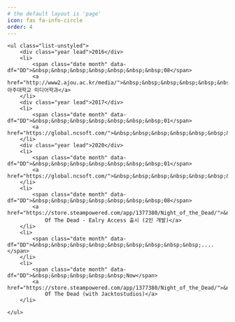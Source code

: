 ```yaml
---
# the default layout is 'page'
icon: fas fa-info-circle
order: 4
---
```


<div id="archives" class="pl-xl-3">

    <ul class="list-unstyled">
        <div class="year lead">2016</div>
        <li>
            <span class="date month" data-df="DD">&nbsp;&nbsp;&nbsp;&nbsp;&nbsp;&nbsp;&nbsp;08</span>
            <a href="http://www2.ajou.ac.kr/media/">&nbsp;&nbsp;&nbsp;&nbsp;&nbsp;&nbsp;&nbsp;~아주대학교 미디어학과</a>
        </li>
        <div class="year lead">2017</div>
        <li>
            <span class="date month" data-df="DD">&nbsp;&nbsp;&nbsp;&nbsp;&nbsp;&nbsp;&nbsp;01</span>
            <a href="https://global.ncsoft.com/">&nbsp;&nbsp;&nbsp;&nbsp;&nbsp;&nbsp;&nbsp;NCSOFT</a>
        </li>
        <div class="year lead">2020</div>
        <li>
            <span class="date month" data-df="DD">&nbsp;&nbsp;&nbsp;&nbsp;&nbsp;&nbsp;&nbsp;01</span>
            <a href="https://global.ncsoft.com/">&nbsp;&nbsp;&nbsp;&nbsp;&nbsp;&nbsp;&nbsp;~NCSOFT</a>
        </li>
        <li>
            <span class="date month" data-df="DD">&nbsp;&nbsp;&nbsp;&nbsp;&nbsp;&nbsp;&nbsp;08</span>
            <a href="https://store.steampowered.com/app/1377380/Night_of_the_Dead/">&nbsp;&nbsp;&nbsp;&nbsp;&nbsp;&nbsp;&nbsp;Night
                Of The Dead - Ealry Access 출시 (2인 개발)</a>
        </li>
        <li>
            <span class="date month" data-df="DD">&nbsp;&nbsp;&nbsp;&nbsp;&nbsp;&nbsp;&nbsp;&nbsp;&nbsp;....</span>
        </li>
        <li>
            <span class="date month" data-df="DD">&nbsp;&nbsp;&nbsp;&nbsp;&nbsp;Now</span>
            <a href="https://store.steampowered.com/app/1377380/Night_of_the_Dead/">&nbsp;&nbsp;&nbsp;&nbsp;&nbsp;&nbsp;&nbsp;Night
                Of The Dead (with Jacktostudios)</a>
        </li>

    </ul>
</div>

<!-- > Add Markdown syntax content to file `_tabs/about.md`{: .filepath } and it will show up on this page.
{: .prompt-tip } -->